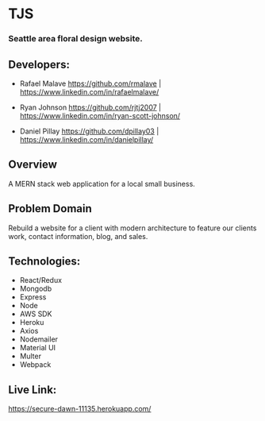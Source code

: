 # TJS
### Seattle area floral design website. 

## Developers: 
* Rafael Malave https://github.com/rmalave | https://www.linkedin.com/in/rafaelmalave/

* Ryan Johnson https://github.com/rjtj2007 | https://www.linkedin.com/in/ryan-scott-johnson/

* Daniel Pillay https://github.com/dpillay03 | https://www.linkedin.com/in/danielpillay/


## Overview
A MERN stack web application for a local small business. 

## Problem Domain
Rebuild a website for a client with modern architecture to feature our clients work, contact information, blog, and sales.

## Technologies: 
* React/Redux
* Mongodb
* Express
* Node
* AWS SDK
* Heroku
* Axios
* Nodemailer
* Material UI
* Multer
* Webpack

## Live Link: 
https://secure-dawn-11135.herokuapp.com/